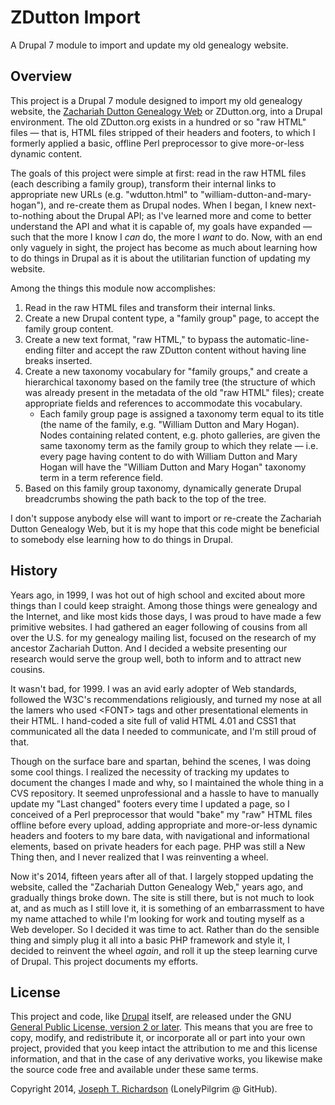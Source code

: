 # ZDutton Import
A Drupal 7 module to import and update my old genealogy website.

## Overview

This project is a Drupal 7 module designed to import my old genealogy
website, the [Zachariah Dutton Genealogy Web](http://wwww.zdutton.org)
or ZDutton.org, into a Drupal environment. The old ZDutton.org exists
in a hundred or so "raw HTML" files — that is, HTML files stripped of
their headers and footers, to which I formerly applied a basic, offline
Perl preprocessor to give more-or-less dynamic content.

The goals of this project were simple at first: read in the raw HTML
files (each describing a family group), transform their internal links
to appropriate new URLs (e.g. "wdutton.html" to "william-dutton-and-mary-hogan"),
and re-create them as Drupal nodes. When I began, I knew next-to-nothing
about the Drupal API; as I've learned more and come to better understand
the API and what it is capable of, my goals have expanded — such that
the more I know I *can* do, the more I *want* to do. Now, with an end
only vaguely in sight, the project has become as much about learning how
to do things in Drupal as it is about the utilitarian function of
updating my website.

Among the things this module now accomplishes:

1. Read in the raw HTML files and transform their internal links.
2. Create a new Drupal content type, a "family group" page, to accept
   the family group content.
3. Create a new text format, "raw HTML," to bypass the
   automatic-line-ending filter and accept the raw ZDutton content
   without having line breaks inserted.
4. Create a new taxonomy vocabulary for "family groups," and create a
   hierarchical taxonomy based on the family tree (the structure of
   which was already present in the metadata of the old "raw HTML"
   files); create appropriate fields and references to accommodate
   this vocabulary.
    * Each family group page is assigned a taxonomy term equal to its
      title (the name of the family, e.g. "William Dutton and Mary Hogan).
      Nodes containing related content, e.g. photo galleries, are given
      the same taxonomy term as the family group to which they relate —
      i.e. every page having content to do with William Dutton and Mary
      Hogan will have the "William Dutton and Mary Hogan" taxonomy term
      in a term reference field.
5. Based on this family group taxonomy, dynamically generate Drupal
   breadcrumbs showing the path back to the top of the tree.

I don't suppose anybody else will want to import or re-create the
Zachariah Dutton Genealogy Web, but it is my hope that this code might
be beneficial to somebody else learning how to do things in Drupal.

## History

Years ago, in 1999, I was hot out of high school and excited about more
things than I could keep straight. Among those things were genealogy
and the Internet, and like most kids those days, I was proud to have
made a few primitive websites. I had gathered an eager following of
cousins from all over the U.S. for my genealogy mailing list, focused
on the research of my ancestor Zachariah Dutton. And I decided a
website presenting our research would serve the group well, both to
inform and to attract new cousins.

It wasn't bad, for 1999. I was an avid early adopter of Web standards,
followed the W3C's recommendations religiously, and turned my nose at
all the lamers who used &lt;FONT&gt; tags and other presentational elements
in their HTML. I hand-coded a site full of valid HTML 4.01 and CSS1 that
communicated all the data I needed to communicate, and I'm still proud
of that.

Though on the surface bare and spartan, behind the scenes, I was doing
some cool things. I realized the necessity of tracking my updates to
document the changes I made and why, so I maintained the whole thing in
a CVS repository. It seemed unprofessional and a hassle to have to
manually update my "Last changed" footers every time I updated a page,
so I conceived of a Perl preprocessor that would "bake" my "raw" HTML
files offline before every upload, adding appropriate and more-or-less
dynamic headers and footers to my bare data, with navigational and
informational elements, based on private headers for each page. PHP was
still a New Thing then, and I never realized that I was reinventing a wheel.

Now it's 2014, fifteen years after all of that. I largely stopped
updating the website, called the "Zachariah Dutton Genealogy Web,"
years ago, and gradually things broke down. The site is still there,
but is not much to look at, and as much as I still love it, it is
something of an embarrassment to have my name attached to while I'm
looking for work and touting myself as a Web developer. So I decided
it was time to act. Rather than do the sensible thing and simply plug
it all into a basic PHP framework and style it, I decided to
reinvent the wheel *again*, and roll it up the steep learning curve
of Drupal. This project documents my efforts.

## License

This project and code, like [Drupal](https://www.drupal.org/licensing/faq)
itself, are released under the GNU
[General Public License, version 2 or later](http://www.gnu.org/licenses/old-licenses/gpl-2.0.html).
This means that you are free to copy, modify, and redistribute it, or
incorporate all or part into your own project, provided that you keep
intact the attribution to me and this license information, and that in
the case of any derivative works, you likewise make the source code
free and available under these same terms.

Copyright 2014, [Joseph T. Richardson](mailto:joseph.t.richardson@gmail.com) (LonelyPilgrim @ GitHub).
